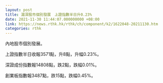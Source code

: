 ```yaml
---
layout: post
title: 滬深股市個別發展　上證指數半日升0.23%
date: 2021-11-30 11:44:07.000000000 +08:00
link: https://news.rthk.hk/rthk/ch/component/k2/1622048-20211130.htm
categories: rthk
---
```


內地股市個別發展。

上證指數半日收報3571點，升8點，升幅0.23%。

深證成份指數報14808點，跌2點，跌幅0.01%。

創業板指數報3487點，跌15點，跌幅0.45%。
